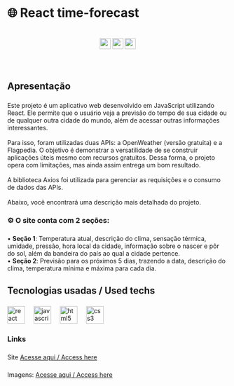 <h1 align="left">🌐 React time-forecast</h1>

###
<br/>
<div align="center">
 <img src="https://img.shields.io/badge/Node-22.11-brightgreen" height="25" />  
 <img src="https://img.shields.io/badge/Vite-6.0.5-8B5CF6?logo=vite&logoColor=white" height="25" />
 <img src="https://img.shields.io/badge/React-18.3.1-blue" height="25" />
</div>

###

<br clear="both">

<h2 align="left">Apresentação</h2>

###

<p align="left">Este projeto é um aplicativo web desenvolvido em JavaScript utilizando React. Ele permite que o usuário veja a previsão do tempo de sua cidade ou de qualquer outra cidade do mundo, além de acessar outras informações interessantes.<br><br>Para isso, foram utilizadas duas APIs: a OpenWeather (versão gratuita) e a Flagpedia. O objetivo é demonstrar a versatilidade de se construir aplicações úteis mesmo com recursos gratuitos. Dessa forma, o projeto opera com limitações, mas ainda assim entrega um bom resultado.<br><br>A biblioteca Axios foi utilizada para gerenciar as requisições e o consumo de dados das APIs.<br><br>Abaixo, você encontrará uma descrição mais detalhada do projeto.</p>

###

<h3 align="left">⚙ O site conta com 2 seções:</h3>

###

<p align="left">• <strong>Seção 1</strong>: Temperatura atual, descrição do clima, sensação térmica, umidade, pressão, hora local da cidade, informação sobre o nascer e pôr do sol, além da bandeira do país ao qual a cidade pertence.<br>• <strong>Seção 2</strong>: Previsão para os próximos 5 dias, trazendo a data, descrição do clima, temperatura mínima e máxima para cada dia.</p>

###

<h2 align="left">Tecnologias usadas / Used techs</h2>

###

<div align="left">
  <img src="https://cdn.jsdelivr.net/gh/devicons/devicon/icons/react/react-original.svg" height="40" alt="react logo"  />
  <img width="12" />
  <img src="https://cdn.jsdelivr.net/gh/devicons/devicon/icons/javascript/javascript-original.svg" height="40" alt="javascript logo"  />
  <img width="12" />
  <img src="https://cdn.jsdelivr.net/gh/devicons/devicon/icons/html5/html5-original.svg" height="40" alt="html5 logo"  />
  <img width="12" />
  <img src="https://cdn.jsdelivr.net/gh/devicons/devicon/icons/css3/css3-original.svg" height="40" alt="css3 logo"  />
</div>

###

<h3 align="left">Links</h3>

###

<p align="left">Site <a href="https://luizcarvalhosilva.github.io/time-forecast/">Acesse aqui / Access here</a></p>

###

<p align="left">Imagens: <a href="[https://github.com/luizcarvalhosilva/time-forecast.wiki.git](https://github.com/luizcarvalhosilva/time-forecast/wiki)">Acesse aqui / Access here</a></p>

###
